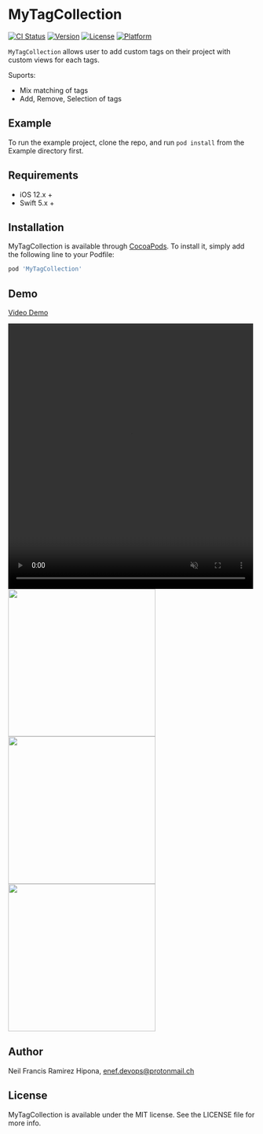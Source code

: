 # MyTagCollection

[![CI Status](https://img.shields.io/travis/nfhipona/MyTagCollection.svg?style=flat)](https://travis-ci.org/nfhiponaona/MyTagCollection)
[![Version](https://img.shields.io/cocoapods/v/MyTagCollection.svg?style=flat)](https://cocoapods.org/pods/MyTagCollection)
[![License](https://img.shields.io/cocoapods/l/MyTagCollection.svg?style=flat)](https://cocoapods.org/pods/MyTagCollection)
[![Platform](https://img.shields.io/cocoapods/p/MyTagCollection.svg?style=flat)](https://cocoapods.org/pods/MyTagCollection)

`MyTagCollection` allows user to add custom tags on their project with custom views for each tags.

Suports:
* Mix matching of tags
* Add, Remove, Selection of tags

## Example

To run the example project, clone the repo, and run `pod install` from the Example directory first.

## Requirements

* iOS 12.x +
* Swift 5.x +

## Installation

MyTagCollection is available through [CocoaPods](https://cocoapods.org). To install
it, simply add the following line to your Podfile:

```ruby
pod 'MyTagCollection'
```

## Demo

[Video Demo](https://youtu.be/SZFJh5bu4iQ)

<video width="99%" height="540" autoplay loop muted markdown="1">
  <source src="https://youtu.be/SZFJh5bu4iQ" type="video/mp4" markdown="1">
</video>

<a href="https://youtu.be/SZFJh5bu4iQ" target="_blank">
  <img src="https://github.com/nfhipona/MyTagCollection/assets/8805997/cd806000-0d6e-4c69-94c2-23f13c6106e1" data-canonical-src="https://github.com/nfhipona/MyTagCollection/assets/8805997/cd806000-0d6e-4c69-94c2-23f13c6106e1" width="300" atl="ss-left" />
</a>

<a href="https://youtu.be/SZFJh5bu4iQ" target="_blank">
  <img src="https://github.com/nfhipona/MyTagCollection/assets/8805997/f9f23a9b-1c96-4ca0-917a-b4792411eb65" data-canonical-src="https://github.com/nfhipona/MyTagCollection/assets/8805997/f9f23a9b-1c96-4ca0-917a-b4792411eb65" width="300" atl="ss-center" />
</a>

<a href="https://youtu.be/SZFJh5bu4iQ" target="_blank">
  <img src="https://github.com/nfhipona/MyTagCollection/assets/8805997/b9ce76ce-cb59-4c2c-aaf0-e6b83524ca10" data-canonical-src="https://github.com/nfhipona/MyTagCollection/assets/8805997/b9ce76ce-cb59-4c2c-aaf0-e6b83524ca10" width="300" atl="ss-right" />
</a>

## Author

Neil Francis Ramirez Hipona, enef.devops@protonmail.ch

## License

MyTagCollection is available under the MIT license. See the LICENSE file for more info.
